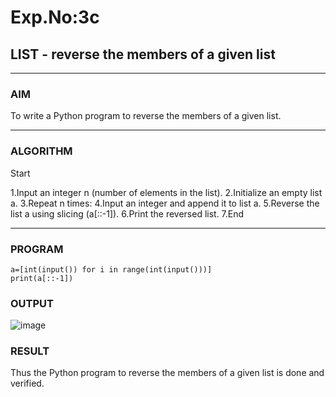 # Exp.No:3c
## LIST - reverse the members of a given list

---

### AIM  
To write a Python program to reverse the members of a given list.

---

### ALGORITHM

Start

1.Input an integer n (number of elements in the list).
2.Initialize an empty list a.
3.Repeat n times:
4.Input an integer and append it to list a.
5.Reverse the list a using slicing (a[::-1]).
6.Print the reversed list.
7.End

---

### PROGRAM

```
a=[int(input()) for i in range(int(input()))]
print(a[::-1])
```

### OUTPUT
![image](https://github.com/user-attachments/assets/68fe6f68-bfcb-4b2c-b583-1031007c29b2)


### RESULT
Thus the Python program to reverse the members of a given list is done and verified.

